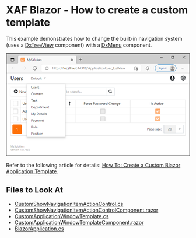 # XAF Blazor - How to create a custom template

This example demonstrates how to change the built-in navigation system (uses a [DxTreeView](https://docs.devexpress.com/Blazor/DevExpress.Blazor.DxTreeView?v=21.2) component) with a [DxMenu](https://docs.devexpress.com/Blazor/DevExpress.Blazor.DxMenu?v=21.2) component. 

![](./media/custom-blazor-template.png)

Refer to the following article for details: [How To: Create a Custom Blazor Application Template](https://docs.devexpress.com/eXpressAppFramework/403452/ui-construction/templates/in-blazor/custom-blazor-application-template?v=21.2).

<!-- default file list -->

## Files to Look At

- [CustomShowNavigationItemActionControl.cs](./XafBlazorCustomTemplateSample.Blazor.Server/Templates/CustomShowNavigationItemActionControl.cs)
- [CustomShowNavigationItemActionControlComponent.razor](./XafBlazorCustomTemplateSample.Blazor.Server/Templates/CustomShowNavigationItemActionControlComponent.razor)
- [CustomApplicationWindowTemplate.cs](./XafBlazorCustomTemplateSample.Blazor.Server/Templates/CustomApplicationWindowTemplate.cs)
- [CustomApplicationWindowTemplateComponent.razor](./XafBlazorCustomTemplateSample.Blazor.Server/Templates/CustomApplicationWindowTemplateComponent.razor)
- [BlazorApplication.cs](./XafBlazorCustomTemplateSample.Blazor.Server/BlazorApplication.cs)

<!-- default file list end --> 
